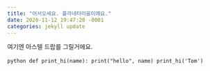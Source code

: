 ```yaml
---
title: "어서오세요. 플라네타리움이에요."
date: 2020-11-12 19:47:20 -0001
categories: jekyll update
---
```



여기엔 아스텔 드랍를 그릴거에요.

​```python
def print_hi(name):
  print("hello", name)
print_hi('Tom')
​```
